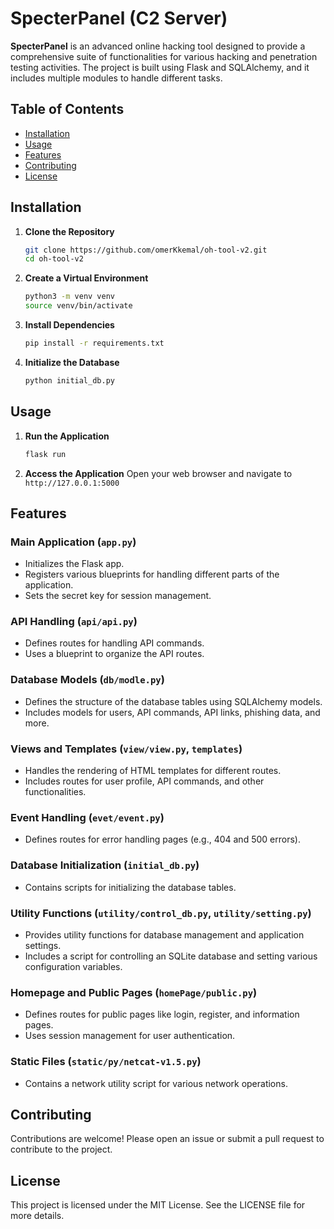 # SpecterPanel (C2 Server)

**SpecterPanel** is an advanced online hacking tool designed to provide a comprehensive suite of functionalities for various hacking and penetration testing activities. The project is built using Flask and SQLAlchemy, and it includes multiple modules to handle different tasks.

## Table of Contents
- [Installation](#installation)
- [Usage](#usage)
- [Features](#features)
- [Contributing](#contributing)
- [License](#license)

## Installation

1. **Clone the Repository**
    ```bash
    git clone https://github.com/omerKkemal/oh-tool-v2.git
    cd oh-tool-v2
    ```

2. **Create a Virtual Environment**
    ```bash
    python3 -m venv venv
    source venv/bin/activate
    ```

3. **Install Dependencies**
    ```bash
    pip install -r requirements.txt
    ```

4. **Initialize the Database**
    ```bash
    python initial_db.py
    ```

## Usage

1. **Run the Application**
    ```bash
    flask run
    ```

2. **Access the Application**
    Open your web browser and navigate to `http://127.0.0.1:5000`

## Features

### Main Application (`app.py`)
- Initializes the Flask app.
- Registers various blueprints for handling different parts of the application.
- Sets the secret key for session management.

### API Handling (`api/api.py`)
- Defines routes for handling API commands.
- Uses a blueprint to organize the API routes.

### Database Models (`db/modle.py`)
- Defines the structure of the database tables using SQLAlchemy models.
- Includes models for users, API commands, API links, phishing data, and more.

### Views and Templates (`view/view.py`, `templates`)
- Handles the rendering of HTML templates for different routes.
- Includes routes for user profile, API commands, and other functionalities.

### Event Handling (`evet/event.py`)
- Defines routes for error handling pages (e.g., 404 and 500 errors).

### Database Initialization (`initial_db.py`)
- Contains scripts for initializing the database tables.

### Utility Functions (`utility/control_db.py`, `utility/setting.py`)
- Provides utility functions for database management and application settings.
- Includes a script for controlling an SQLite database and setting various configuration variables.

### Homepage and Public Pages (`homePage/public.py`)
- Defines routes for public pages like login, register, and information pages.
- Uses session management for user authentication.

### Static Files (`static/py/netcat-v1.5.py`)
- Contains a network utility script for various network operations.

## Contributing

Contributions are welcome! Please open an issue or submit a pull request to contribute to the project.

## License

This project is licensed under the MIT License. See the LICENSE file for more details.

